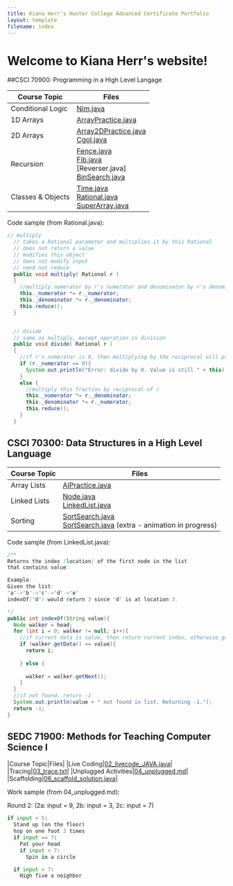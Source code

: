 ```yaml
---
title: Kiana Herr's Hunter College Advanced Certificate Portfolio
layout: template
filename: index
--- 
```


# Welcome to Kiana Herr's website!


##CSCI 70900: Programming in a High Level Langage

|Course Topic|Files|
|------------|-----|
|Conditional Logic|[Nim.java]()
|1D Arrays|[ArrayPractice.java]()|
|2D Arrays|[Array2DPractice.java]()<br />[Cgol.java]()|
|Recursion|[Fence.java]()<br />[Fib.java]()<br />[Reverser.java]<br />[BinSearch.java]()|
|Classes & Objects|[Time.java]()<br />[Rational.java]()<br />[SuperArray.java]()|

Code sample (from Rational.java):

```java
// multiply
  // takes a Rational parameter and multiplies it by this Rational
  // does not return a value
  // modifies this object
  // does not modify input
  // need not reduce
  public void multiply( Rational r )
  {
    //multiply numerator by r's numerator and denominator by r's denominator
    this._numerator *= r._numerator;
    this._denominator *= r._denominator;
    this.reduce();
  }


  // divide
  // same as multiply, except operation is division
  public void divide( Rational r )
  {
    //if r's numerator is 0, then multiplying by the reciprocal will produce a denominator of 0
    if (r._numerator == 0){
      System.out.println("Error: divide by 0. Value is still " + this);
    }
    else {
      //multiply this fraction by reciprocal of r
      this._numerator *= r._denominator;
      this._denominator *= r._numerator;
      this.reduce();
    }
  }
  ```
  
  
  ## CSCI 70300: Data Structures in a High Level Language
  
  |Course Topic|Files|
  |------------|-----|
  |Array Lists|[AlPractice.java]()|
  |Linked Lists|[Node.java]()<br />[LinkedList.java]()|
  |Sorting|[SortSearch.java]()<br />[SortSearch.java]() (extra - animation in progress)|
  
  Code sample (from LinkedList.java):
  
  ```java
  /**
  Returns the index (location) of the first node in the list
  that contains value.

  Example:
  Given the list:
  "a"->"b"->"c"->"d"->"e"
  indexOf("d") would return 3 since "d" is at location 3.

  */
  public int indexOf(String value){
    Node walker = head;
    for (int i = 0; walker != null; i++){
      //if current data is value, then return current index, otherwise go to next node
      if (walker.getData() == value){
        return i;
        
      } else {
        
        walker = walker.getNext();
      }
    }
    //if not found, return -1
    System.out.println(value + " not found in list. Returning -1.");
    return -1;
  }
  ```
  
  ## SEDC 71900: Methods for Teaching Computer Science I
  
  |Course Topic|Files|
  |Live Coding|[02_livecode_JAVA.java]()|
  |Tracing|[03_trace.txt]()|
  |Unplugged Activities|[04_unplugged.md]()|
  |Scaffolding|[06_scaffold_solution.java]()|
  
  Work sample (from 04_unplugged.md):
  
  Round 2: (2a: input = 9, 2b: input = 3, 2c: input = 7)
   ```python
   if input > 5:
     Stand up (on the floor)
     hop on one foot 3 times
     if input == 7:
       Pat your head
       if input < 7:
         Spin in a circle
   
     if input < 7:
       High five a neighbor
   ```
  
  
